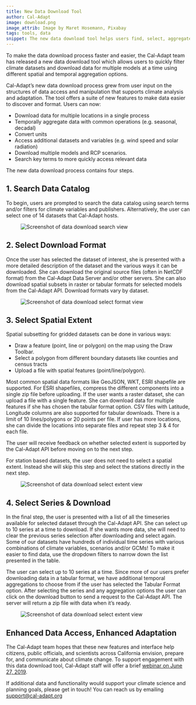```yaml
---
title: New Data Download Tool
author: Cal-Adapt
image: download.png
image_attrib: Image by Maret Hosemann, Pixabay
tags: tools, data
snippet: The new data download tool helps users find, select, aggregate, and download climate data for a suite of projections and variables.
---
```


To make the data download process faster and easier, the Cal-Adapt team has released a new data download tool which allows users to quickly filter climate datasets and download data for multiple models at a time using different spatial and temporal aggregation options.

Cal-Adapt’s new data download process grew from user input on the structures of data access and manipulation that supports climate analysis and adaptation. The tool offers a suite of new features to make data easier to discover and format. Users can now:
- Download data for multiple locations in a single process
- Temporally aggregate data with common operations (e.g. seasonal, decadal)
- Convert units
- Access additional datasets and variables (e.g. wind speed and solar radiation)
- Download multiple models and RCP scenarios.
- Search key terms to more quickly access relevant data

The new data download process contains four steps.

## 1. Search Data Catalog
To begin, users are prompted to search the data catalog using search terms and/or filters for climate variables and publishers. Alternatively, the user can select one of 14 datasets that Cal-Adapt hosts.
<figure class="image">
  <img src="/img/blog/data-download-search.png" style="max-width:50rem;" alt="Screenshot of data download search view">
  <figcaption></figcaption>
</figure>

## 2. Select Download Format
Once the user has selected the dataset of interest, she is presented with a more detailed description of the dataset and the various ways it can be downloaded. She can download the original source files (often in NetCDF format) from the Cal-Adapt Data Server and/or other servers. She can also download spatial subsets in raster or tabular formats for selected models from the Cal-Adapt API. Download formats vary by dataset.

<figure class="image">
  <img src="/img/blog/data-download-select-format.png" style="max-width:50rem;" alt="Screenshot of data download select format view">
  <figcaption></figcaption>
</figure>

## 3. Select Spatial Extent
Spatial subsetting for gridded datasets can be done in various ways:
- Draw a feature (point, line or polygon) on the map using the Draw Toolbar.
- Select a polygon from different boundary datasets like counties and census tracts
- Upload a file with spatial features (point/line/polygon).

Most common spatial data formats like GeoJSON, WKT, ESRI shapefile are supported. For ESRI shapefiles, compress the different components into a single zip file before uploading. If the user wants a raster dataset, she can upload a file with a single feature. She can download data for multiple features if she has chosen the tabular format option. CSV files with Latitude, Longitude columns are also supported for tabular downloads. There is a limit of 10 lines/polygons or 20 points per file. If user has more locations, she can divide the locations into separate files and repeat step 3 & 4 for each file.

The user will receive feedback on whether selected extent is supported by the Cal-Adapt API before moving on to the next step.

For station based datasets, the user does not need to select a spatial extent. Instead she will skip this step and select the stations directly in the next step.

<figure class="image">
  <img src="/img/blog/data-download-select-extent.png" style="max-width:50rem;" alt="Screenshot of data download select extent view">
  <figcaption></figcaption>
</figure>

## 4. Select Series & Download
In the final step, the user is presented with a list of all the timeseries available for selected dataset through the Cal-Adapt API. She can select up to 10 series at a time to download. If she wants more data, she will need to clear the previous series selection after downloading and select again. Some of our datasets have hundreds of individual time series with various combinations of climate variables, scenarios and/or GCMs! To make it easier to find data, use the dropdown filters to narrow down the list presented in the table.

The user can select up to 10 series at a time. Since more of our users prefer downloading data in a tabular format, we have additional temporal aggregations to choose from if the user has selected the Tabular Format option. After selecting the series and any aggregation options the user can click on the download button to send a request to the Cal-Adapt API. The server will return a zip file with data when it’s ready.
<figure class="image">
  <img src="/img/blog/data-download-select-series.png" style="max-width:50rem;" class="mx-auto d-block" alt="Screenshot of data download select extent view">
  <figcaption></figcaption>
</figure>

## Enhanced Data Access, Enhanced Adaptation

The Cal-Adapt team hopes that these new features and interface help citizens, public officials, and scientists across California envision, prepare for, and communicate about climate change. To support engagement with this data download tool, Cal-Adapt staff will offer a brief [webinar on June 27, 2019](/events/webinar-accessing-climate-data).

If additional data and functionality would support your climate science and planning goals, please get in touch! You can reach us by emailing <support@cal-adapt.org>
